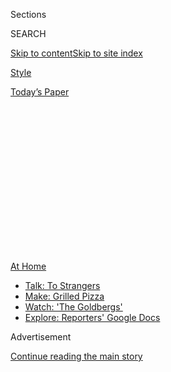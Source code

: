 <div id="app">

<div>

<div>

<div>

<div class="NYTAppHideMasthead css-1q2w90k e1suatyy0">

<div class="section css-ui9rw0 e1suatyy2">

<div class="css-eph4ug er09x8g0">

<div class="css-6n7j50">

</div>

<span class="css-1dv1kvn">Sections</span>

<div class="css-10488qs">

<span class="css-1dv1kvn">SEARCH</span>

</div>

[Skip to content](#site-content)[Skip to site
index](#site-index)

</div>

<div id="masthead-section-label" class="css-1wr3we4 eaxe0e00">

[Style](https://www.nytimes3xbfgragh.onion/section/style)

</div>

<div class="css-10698na e1huz5gh0">

</div>

</div>

<div id="masthead-bar-one" class="section hasLinks css-15hmgas e1csuq9d3">

<div class="css-uqyvli e1csuq9d0">

</div>

<div class="css-1uqjmks e1csuq9d1">

</div>

<div class="css-9e9ivx">

[](https://myaccount.nytimes3xbfgragh.onion/auth/login?response_type=cookie&client_id=vi)

</div>

<div class="css-1bvtpon e1csuq9d2">

[Today’s
Paper](https://www.nytimes3xbfgragh.onion/section/todayspaper)

</div>

</div>

</div>

</div>

<div data-aria-hidden="false">

<div id="site-content" data-role="main">

<div>

<div class="css-1aor85t" style="opacity:0.000000001;z-index:-1;visibility:hidden">

<div class="css-1hqnpie">

<div class="css-epjblv">

<span class="css-17xtcya">[Style](/section/style)</span><span class="css-x15j1o">|</span><span class="css-fwqvlz">Summer
Recreation? It’s
Backordered</span>

</div>

<div class="css-k008qs">

<div class="css-1iwv8en">

<span class="css-18z7m18"></span>

<div>

</div>

</div>

<span class="css-1n6z4y">https://nyti.ms/31k07w7</span>

<div class="css-1705lsu">

<div class="css-4xjgmj">

<div class="css-4skfbu" data-role="toolbar" data-aria-label="Social Media Share buttons, Save button, and Comments Panel with current comment count" data-testid="share-tools">

  - 
  - 
  - 
  - 
    
    <div class="css-6n7j50">
    
    </div>

  - 
  - 

</div>

</div>

</div>

</div>

</div>

</div>

<div id="NYT_TOP_BANNER_REGION" class="css-13pd83m">

<div>

<div id="maps-athome-menu" class="section interactive-content interactive-size-medium css-1edisqu">

<div class="css-17ih8de interactive-body">

<div class="at-home-nav__innerContainer">

<div class="at-home-nav__title">

[At
Home](https://www.nytimes3xbfgragh.onion/spotlight/at-home?action=click&pgtype=Article&state=default&region=TOP_BANNER&context=at_home_menu)

</div>

  - [Talk: To
    Strangers](https://www.nytimes3xbfgragh.onion/2020/08/03/well/family/the-benefits-of-talking-to-strangers.html?action=click&pgtype=Article&state=default&region=TOP_BANNER&context=at_home_menu)
  - [Make: Grilled
    Pizza](https://www.nytimes3xbfgragh.onion/2020/08/01/at-home/coronavirus-make-pizza-on-a-grill.html?action=click&pgtype=Article&state=default&region=TOP_BANNER&context=at_home_menu)
  - [Watch: 'The
    Goldbergs'](https://www.nytimes3xbfgragh.onion/2020/07/31/arts/television/goldbergs-abc-stream.html?action=click&pgtype=Article&state=default&region=TOP_BANNER&context=at_home_menu)
  - [Explore: Reporters' Google
    Docs](https://www.nytimes3xbfgragh.onion/interactive/2020/at-home/even-more-reporters-editors-diaries-lists-recommendations.html?action=click&pgtype=Article&state=default&region=TOP_BANNER&context=at_home_menu)

</div>

</div>

</div>

</div>

</div>

<div id="top-wrapper" class="css-1sy8kpn">

<div id="top-slug" class="css-l9onyx">

Advertisement

</div>

[Continue reading the main
story](#after-top)

<div class="ad top-wrapper" style="text-align:center;height:100%;display:block;min-height:250px">

<div id="top" class="place-ad" data-position="top" data-size-key="top">

</div>

</div>

<div id="after-top">

</div>

</div>

<div>

<div id="sponsor-wrapper" class="css-1hyfx7x">

<div id="sponsor-slug" class="css-19vbshk">

Supported by

</div>

[Continue reading the main
story](#after-sponsor)

<div id="sponsor" class="ad sponsor-wrapper" style="text-align:center;height:100%;display:block">

</div>

<div id="after-sponsor">

</div>

</div>

<div class="css-186x18t">

</div>

<div class="css-1vkm6nb ehdk2mb0">

# Summer Recreation? It’s Backordered

</div>

Americans seeking outdoor getaways in the pandemic bought up all the
pools, tents, kayaks and trampolines.

<div class="css-79elbk" data-testid="photoviewer-wrapper">

<div class="css-z3e15g" data-testid="photoviewer-wrapper-hidden">

</div>

<div class="css-1a48zt4 ehw59r15" data-testid="photoviewer-children">

![<span class="css-16f3y1r e13ogyst0" data-aria-hidden="true">Camping
gear is in high demand this
summer.</span><span class="css-cnj6d5 e1z0qqy90" itemprop="copyrightHolder"><span class="css-1ly73wi e1tej78p0">Credit...</span><span><span>Jeremy
and Claire Weiss for The New York
Times</span></span></span>](https://static01.graylady3jvrrxbe.onion/images/2020/08/03/fashion/03BACKORDER1/merlin_172496982_de7aa074-951d-4362-ba4c-5fe9eb17553e-articleLarge.jpg?quality=75&auto=webp&disable=upscale)

</div>

</div>

<div class="css-18e8msd">

<div class="css-vp77d3 epjyd6m0">

<div class="css-1baulvz">

By [<span class="css-1baulvz last-byline" itemprop="name">John
Herrman</span>](https://www.nytimes3xbfgragh.onion/by/john-herrman)

</div>

</div>

  - 
    
    <div class="css-ld3wwf e16638kd2">
    
    Aug. 4, 2020Updated <span class="css-epvm6">12:14 p.m.
    ET</span>
    
    </div>

  - 
    
    <div class="css-4xjgmj">
    
    <div class="css-pvvomx" data-role="toolbar" data-aria-label="Social Media Share buttons, Save button, and Comments Panel with current comment count" data-testid="share-tools">
    
      - 
      - 
      - 
      - 
        
        <div class="css-6n7j50">
        
        </div>
    
      - 
      - 
    
    </div>
    
    </div>

</div>

</div>

<div class="section meteredContent css-1r7ky0e" name="articleBody" itemprop="articleBody">

<div class="css-1fanzo5 StoryBodyCompanionColumn">

<div class="css-53u6y8">

In January, the Outdoor Foundation, the nonprofit arm of the Outdoor
Industry Association, shared some gloomy statistics. According to its
[annual
survey](https://outdoorindustry.org/resource/2019-outdoor-participation-report/),
fewer than 20 percent of Americans were recreating outside at least once
a week, working out to an estimated billion fewer outdoor activities a
year compared to a decade earlier. Just under half of the population,
the organization estimated, was not participating in outdoor recreation
at all.

“Outdoor participation,” the survey also found, still skewed slightly
male and more than slightly white. Overall, a “historical downward
trend” indicated that “Americans will likely continue spending less
time outdoors” due in part to “work and family demands as well as
technology and cost of entry.”

As many of these Americans would soon find out, preferring not to go
outside is quite a different thing from being told to stay inside. As
official and de facto lockdowns dragged on, and something like a
consensus about the relative safety of outdoor activity emerged, an
indoor country found itself suddenly, and rather urgently, drawn out.

One way to tell the story of the pandemic is through its shortages.
Early and ongoing P.P.E. shortages underscored the threat of the virus
and how woefully unprepared the U.S. was to confront it. Subsequent
stockpiling — of toilet paper, canned food, weapons — revealed the
strange and complicated ways Americans process disasters. Facing
widespread business closures and stay-at-home orders, customers looking
to buy home fitness equipment, grooming supplies or video game consoles
ran up against shortages and backorders.

</div>

</div>

<div class="css-1fanzo5 StoryBodyCompanionColumn">

<div class="css-53u6y8">

Already, summer is oozing by, and the uncertainty of autumn is creeping
closer. Outdoor pools and trampolines were an early warning sign. Bait
and tackle spiked in April. Now, it’s a mad rush for outdoor gear. All
of it.

“For us, it’s been a bit of a mirror of the human condition,” said Paul
Calandrella, a merchandising manager at REI. First, he said, people came
for survival gear: freeze-dried food, water filtration and backup power
supplies. “They surprised us out of the gate.”

</div>

</div>

<div class="css-79elbk" data-testid="photoviewer-wrapper">

<div class="css-z3e15g" data-testid="photoviewer-wrapper-hidden">

</div>

<div class="css-1a48zt4 ehw59r15" data-testid="photoviewer-children">

![<span class="css-16f3y1r e13ogyst0" data-aria-hidden="true">Inflatable
pools have also become newly
coveted.</span><span class="css-cnj6d5 e1z0qqy90" itemprop="copyrightHolder"><span class="css-1ly73wi e1tej78p0">Credit...</span><span>Elizabeth
D. Herman for The New York
Times</span></span>](https://static01.graylady3jvrrxbe.onion/images/2020/08/03/fashion/03BACKORDER2/merlin_141725751_aeb974b8-b764-4e32-b179-2d7200dc4394-articleLarge.jpg?quality=75&auto=webp&disable=upscale)

</div>

</div>

<div class="css-1fanzo5 StoryBodyCompanionColumn">

<div class="css-53u6y8">

First came the bike rush, which caused shortages that began in March and
have extended, for some brands, into next year. Next to run low were
kayaks and stand-up paddle boards. Soon, running shoes were picked over.
Sales at outdoor retailers were up almost across the board, with a few
exceptions in specialized categories (indoor climbing gear, for
example). Next up: camping gear. In the space of a few months, outdoor
retailers went from solving a marketing problem to wresting with supply
chain problems.

“We’re probably in the early days of feeling some constraints on tents,
sleeping bags and camping furniture,” said Mr. Calandrella. “One place
that really caught us off guard was backpacking food,” he said.

</div>

</div>

<div class="css-1fanzo5 StoryBodyCompanionColumn">

<div class="css-53u6y8">

Freeze-dried food and camp fuel suppliers, already cleaned out by
prepper-minded customers months before, were confronted with
“extraordinary levels of demand” from actual backpackers looking to
escape into the wilderness. “It was whiplash.”

Mountain House, a popular freeze-dried food brand, has a warning on its
website: “Due to increased demand, many of our products are out of
stock.” An upscale competitor, Good To-Go, founded by the decorated chef
Jennifer Scism and her husband, David Koorits, has paused sales through
its website while it tries to catch up with orders from retailers. The
company has increased its staff by more than 10 percent; after an early
spring surge followed by a brief lull, August orders are five times what
they were last year.

Some sought-after items suggest that people may also be camping in their
own backyards. Hammocks, after a few mysteriously slow years, are back
in high demand. Powered coolers are hard to keep in stock. Good To-Go
has seen particular demand for some of its less eclectic foods, such as
chili and pasta. “Food that would also be kid friendly,” Mr. Koorits
said.

Moosejaw, the outdoor retailer acquired by Walmart in 2017, has been
looking for new suppliers for tents and camp furniture, two categories
where sales more than doubled this year; new birders have taken popular
binocular models out of stock. Customer moods have changed accordingly.

“Generally speaking, with these more considered purchases, people they
do their homework, and they’ll come to us having already picked out a
product,” said Eoin Comerford, Moosejaw’s C.E.O. “With some of these
supply chain constraints, people are coming to us and saying, ‘do you
have a bike?’”

“Back in March, we didn’t have a picture of how it would turn out,” said
Helen Johnson-Leipold, the chairman and chief executive of Johnson
Outdoors, which owns the camping gear brand Eureka, a backpacking stove
company Jetboil and the boat brands Old Town and Ocean Kayak, among
others. “We had more cancellations than we had new orders,” she said. At
the same time, in response to the spread of Covid-19, Johnson Outdoors
was keeping many office and factory workers at home.

</div>

</div>

<div class="css-1fanzo5 StoryBodyCompanionColumn">

<div class="css-53u6y8">

By the end of April, however, interest had resumed. “Usually, with
significant orders we have a little bit of lead time,” Mrs.
Johnson-Leipold said. Not this time. Demand for boats — tandem kayaks
stood out as a surprising example — was “through the roof,” with orders
soon outpacing production. People were fishing more, or taking it up for
the first time. Later, especially as public lands began to reopen,
demand for camping gear followed; Mrs. Johnson-Leipold suspects that, if
current trends continue, Eureka and Jetboil could soon be dealing with
backorders, too.

For much of the outdoor recreation industry, this is generally good
news: lots of people buying lots of things, potentially finding hobbies
or forming habits that will last for years. “The participation rate will
grow,” said Mrs. Johnson-Leipold.

Outdoor recreation is, of course, seasonal, and nobody is quite sure
what’s going to happen when winter comes. REI, for example, is
reconsidering what its stores will look like come fall, when customers
would normally expect to see store displays filled with gear for ski and
snowboard outings that, this year, could be risky or impossible.

Shortages also have consequences. A lot of outdoor gear is produced
overseas, ordered a year ahead and sold seasonally, meaning some
sold-out items won’t reappear until 2021. As with bikes, however, many
of the first products to sell out are more affordable and practical
options — a stark reminder that some of the industry’s underlying
problems are the same as they were in January.

“The dampening effect is real,” said Kenji Haroutunian, a consultant and
diversity and inclusion advocate for the outdoor industry. Outside is
free, as plenty of enthusiasts will insist, but outdoor gear can be
expensive, even in the best of times. As Covid-19 continues to spread,
many formerly social activities have been reduced to individual or
family pursuits, leaving would-be participants without access to the
people and communities that could otherwise welcome them. “Indoor
climbing, for example, is more diverse than outdoor,” said Mr.
Haroutunian, but gyms are closed, “and that’s cutting off a chain of new
climbers.”

Mr. Haroutunian is cautiously optimistic. Close-to-home recreation is on
the rise around diverse urban centers. Lots of outdoors companies are
hiring, and he’s heard that larger general interest retailers are
ramping up investments in recreational gear, some of it more affordable
than what you might find at REI. It’s an opportunity to be seized or
blown. “When times are good, people forget that you have to invest in
maintaining the future,” he said.

</div>

</div>

<div>

</div>

</div>

<div>

</div>

<div>

</div>

<div>

</div>

<div>

<div id="bottom-wrapper" class="css-1ede5it">

<div id="bottom-slug" class="css-l9onyx">

Advertisement

</div>

[Continue reading the main
story](#after-bottom)

<div id="bottom" class="ad bottom-wrapper" style="text-align:center;height:100%;display:block;min-height:90px">

</div>

<div id="after-bottom">

</div>

</div>

</div>

</div>

</div>

## Site Index

<div>

</div>

## Site Information Navigation

  - [© <span>2020</span> <span>The New York Times
    Company</span>](https://help.nytimes3xbfgragh.onion/hc/en-us/articles/115014792127-Copyright-notice)

<!-- end list -->

  - [NYTCo](https://www.nytco.com/)
  - [Contact
    Us](https://help.nytimes3xbfgragh.onion/hc/en-us/articles/115015385887-Contact-Us)
  - [Work with us](https://www.nytco.com/careers/)
  - [Advertise](https://nytmediakit.com/)
  - [T Brand Studio](http://www.tbrandstudio.com/)
  - [Your Ad
    Choices](https://www.nytimes3xbfgragh.onion/privacy/cookie-policy#how-do-i-manage-trackers)
  - [Privacy](https://www.nytimes3xbfgragh.onion/privacy)
  - [Terms of
    Service](https://help.nytimes3xbfgragh.onion/hc/en-us/articles/115014893428-Terms-of-service)
  - [Terms of
    Sale](https://help.nytimes3xbfgragh.onion/hc/en-us/articles/115014893968-Terms-of-sale)
  - [Site
    Map](https://spiderbites.nytimes3xbfgragh.onion)
  - [Help](https://help.nytimes3xbfgragh.onion/hc/en-us)
  - [Subscriptions](https://www.nytimes3xbfgragh.onion/subscription?campaignId=37WXW)

</div>

</div>

</div>

</div>
